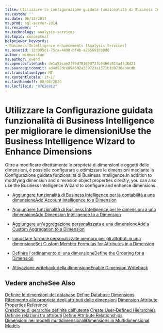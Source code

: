 ```yaml
---
title: Utilizzare la configurazione guidata funzionalità di Business Intelligence per migliorare le dimensioni | Microsoft Docs
ms.custom: ''
ms.date: 06/13/2017
ms.prod: sql-server-2014
ms.reviewer: ''
ms.technology: analysis-services
ms.topic: conceptual
helpviewer_keywords:
- Business Intelligence enhancements [Analysis Services]
ms.assetid: 12d995d1-75ca-4890-bf4b-a2656910b8d0
author: minewiskan
ms.author: owend
ms.openlocfilehash: de1a55cae2f95d70165d73fb6466a814a4fd8d21
ms.sourcegitcommit: ad4d92dce894592a259721a1571b1d8736abacdb
ms.translationtype: MT
ms.contentlocale: it-IT
ms.lasthandoff: 08/04/2020
ms.locfileid: "87626912"
---
```

# <a name="use-the-business-intelligence-wizard-to-enhance-dimensions"></a><span data-ttu-id="24601-102">Utilizzare la Configurazione guidata funzionalità di Business Intelligence per migliorare le dimensioni</span><span class="sxs-lookup"><span data-stu-id="24601-102">Use the Business Intelligence Wizard to Enhance Dimensions</span></span>
  <span data-ttu-id="24601-103">Oltre a modificare direttamente le proprietà di dimensioni e oggetti delle dimensioni, è possibile configurare e ottimizzare le dimensioni mediante la Configurazione guidata funzionalità di Business Intelligence.</span><span class="sxs-lookup"><span data-stu-id="24601-103">In addition to modifying dimension and dimension object properties directly, you can also use the Business Intelligence Wizard to configure and enhance dimensions.</span></span>  
  
-   [<span data-ttu-id="24601-104">Aggiungere funzionalità di Business Intelligence per la contabilità a una dimensione</span><span class="sxs-lookup"><span data-stu-id="24601-104">Add Account Intelligence to a Dimension</span></span>](multidimensional-models/bi-wizard-add-account-intelligence-to-a-dimension.md)  
  
-   [<span data-ttu-id="24601-105">Aggiungere funzionalità di Business Intelligence per le dimensioni a una dimensione</span><span class="sxs-lookup"><span data-stu-id="24601-105">Add Dimension Intelligence to a Dimension</span></span>](multidimensional-models/bi-wizard-add-dimension-intelligence-to-a-dimension.md)  
  
-   [<span data-ttu-id="24601-106">Aggiungere un'aggregazione personalizzata a una dimensione</span><span class="sxs-lookup"><span data-stu-id="24601-106">Add a Custom Aggregation to a Dimension</span></span>](multidimensional-models/bi-wizard-add-a-custom-aggregation-to-a-dimension.md)  
  
-   [<span data-ttu-id="24601-107">Impostare formule personalizzate membro per gli attributi in una dimensione</span><span class="sxs-lookup"><span data-stu-id="24601-107">Set Custom Member Formulas for Attributes in a Dimension</span></span>](multidimensional-models/bi-wizard-custom-member-formulas-for-attributes-in-a-dimension.md)  
  
-   [<span data-ttu-id="24601-108">Definire l'ordinamento di una dimensione</span><span class="sxs-lookup"><span data-stu-id="24601-108">Define the Ordering for a Dimension</span></span>](multidimensional-models/bi-wizard-define-the-ordering-for-a-dimension.md)  
  
-   [<span data-ttu-id="24601-109">Attivazione writeback della dimensione</span><span class="sxs-lookup"><span data-stu-id="24601-109">Enable Dimension Writeback</span></span>](multidimensional-models/bi-wizard-enable-dimension-writeback.md)  
  
## <a name="see-also"></a><span data-ttu-id="24601-110">Vedere anche</span><span class="sxs-lookup"><span data-stu-id="24601-110">See Also</span></span>  
 <span data-ttu-id="24601-111">[Definire le dimensioni del database](multidimensional-models/define-database-dimensions.md) </span><span class="sxs-lookup"><span data-stu-id="24601-111">[Define Database Dimensions](multidimensional-models/define-database-dimensions.md) </span></span>  
 <span data-ttu-id="24601-112">[Riferimento alle proprietà degli attributi delle dimensioni](multidimensional-models/dimension-attribute-properties-reference.md) </span><span class="sxs-lookup"><span data-stu-id="24601-112">[Dimension Attribute Properties Reference](multidimensional-models/dimension-attribute-properties-reference.md) </span></span>  
 <span data-ttu-id="24601-113">[Creazione di gerarchie definite dall'utente](multidimensional-models/user-defined-hierarchies-create.md) </span><span class="sxs-lookup"><span data-stu-id="24601-113">[Create User-Defined Hierarchies](multidimensional-models/user-defined-hierarchies-create.md) </span></span>  
 <span data-ttu-id="24601-114">[Definire relazioni tra attributi](multidimensional-models/attribute-relationships-define.md) </span><span class="sxs-lookup"><span data-stu-id="24601-114">[Define Attribute Relationships](multidimensional-models/attribute-relationships-define.md) </span></span>  
 [<span data-ttu-id="24601-115">Dimensioni nei modelli multidimensionali</span><span class="sxs-lookup"><span data-stu-id="24601-115">Dimensions in Multidimensional Models</span></span>](multidimensional-models/dimensions-in-multidimensional-models.md)  
  
  
